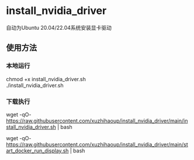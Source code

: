 # install_nvidia_driver
 自动为Ubuntu 20.04/22.04系统安装显卡驱动
## 使用方法
### 本地运行
chmod +x install_nvidia_driver.sh  
./install_nvidia_driver.sh
### 下载执行
wget -qO- https://raw.githubusercontent.com/xuzhihaoup/install_nvidia_driver/main/install_nvidia_driver.sh | bash   

wget -qO- https://raw.githubusercontent.com/xuzhihaoup/install_nvidia_driver/main/start_docker_run_display.sh | bash

